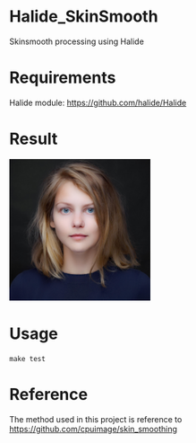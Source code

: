 # Halide_SkinSmooth
Skinsmooth processing using Halide

# Requirements
Halide module: https://github.com/halide/Halide

# Result
<img src="https://github.com/venson-chiang/Halide_SkinSmooth/blob/main/test_images/output1.png" width="50%" height="50%">

# Usage
```
make test
```


# Reference
The method used in this project is reference to https://github.com/cpuimage/skin_smoothing

